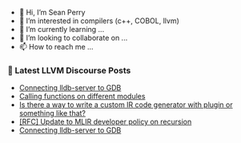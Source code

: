 - 👋 Hi, I’m Sean Perry
- 👀 I’m interested in compilers (c++, COBOL, llvm)
- 🌱 I’m currently learning ...
- 💞️ I’m looking to collaborate on ...
- 📫 How to reach me ...

<!---
s66perry/s66perry is a ✨ special ✨ repository because its `README.md` (this file) appears on your GitHub profile.
You can click the Preview link to take a look at your changes.
--->
### 📕 Latest LLVM Discourse Posts

<!-- DISCOURSE-LLVM:START -->
- [Connecting lldb-server to GDB](https://discourse.llvm.org/t/connecting-lldb-server-to-gdb/71145#post_2)
- [Calling functions on different modules](https://discourse.llvm.org/t/calling-functions-on-different-modules/3317#post_9)
- [Is there a way to write a custom IR code generator with plugin or something like that?](https://discourse.llvm.org/t/is-there-a-way-to-write-a-custom-ir-code-generator-with-plugin-or-something-like-that/71134#post_5)
- [[RFC] Update to MLIR developer policy on recursion](https://discourse.llvm.org/t/rfc-update-to-mlir-developer-policy-on-recursion/62235?page=2#post_21)
- [Connecting lldb-server to GDB](https://discourse.llvm.org/t/connecting-lldb-server-to-gdb/71145#post_1)
<!-- DISCOURSE-LLVM:END -->
